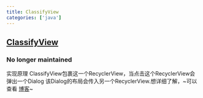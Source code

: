 ```yaml
---
title: ClassifyView
categories: ['java']
---
```

## [ClassifyView](https://github.com/AlphaBoom/ClassifyView)

### No longer maintained

实现原理 ClassifyView包裹这一个RecyclerView，当点击这个RecyclerView会弹出一个Dialog 该Dialog的布局会传入另一个RecyclerView.想详细了解，~可以查看 [博客](http://www.jianshu.com/p/a51a93366406)~
